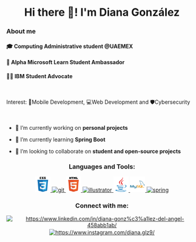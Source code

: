 <h1 align="center">Hi there 👋! I'm Diana González</h1>
<h3>About me</h3>
<h4>🎓 Computing Administrative student @UAEMEX</h4>
<h4>🏅 Alpha Microsoft Learn Student Ambassador</h4>
<h4>👩‍💻 IBM Student Advocate</h4>

<br>
<p>Interest: 📱Mobile Development, 💻Web Development and 🛡️Cybersecurity</p><br>

- 🔭 I’m currently working on **personal projects**

- 🌱 I’m currently learning **Spring Boot**

- 👯 I’m looking to collaborate on **student and open-source projects**

<h3 align="center">Languages and Tools:</h3>
<p align="center"> <a href="https://www.w3schools.com/css/" target="_blank" rel="noreferrer"> <img src="https://raw.githubusercontent.com/devicons/devicon/master/icons/css3/css3-original-wordmark.svg" alt="css3" width="40" height="40"/> </a> <a href="https://git-scm.com/" target="_blank" rel="noreferrer"> <img src="https://www.vectorlogo.zone/logos/git-scm/git-scm-icon.svg" alt="git" width="40" height="40"/> </a> <a href="https://www.w3.org/html/" target="_blank" rel="noreferrer"> <img src="https://raw.githubusercontent.com/devicons/devicon/master/icons/html5/html5-original-wordmark.svg" alt="html5" width="40" height="40"/> </a> <a href="https://www.adobe.com/in/products/illustrator.html" target="_blank" rel="noreferrer"> <img src="https://www.vectorlogo.zone/logos/adobe_illustrator/adobe_illustrator-icon.svg" alt="illustrator" width="40" height="40"/> </a> <a href="https://www.java.com" target="_blank" rel="noreferrer"> <img src="https://raw.githubusercontent.com/devicons/devicon/master/icons/java/java-original.svg" alt="java" width="40" height="40"/> </a> <a href="https://www.mysql.com/" target="_blank" rel="noreferrer"> <img src="https://raw.githubusercontent.com/devicons/devicon/master/icons/mysql/mysql-original-wordmark.svg" alt="mysql" width="40" height="40"/> </a> <a href="https://spring.io/" target="_blank" rel="noreferrer"> <img src="https://www.vectorlogo.zone/logos/springio/springio-icon.svg" alt="spring" width="40" height="40"/> </a> </p>

<h3 align="center">Connect with me:</h3>
<p align="center">
<a href="https://linkedin.com/in/https://www.linkedin.com/in/diana-gonz%c3%a1lez-del-angel-458abb1ab/" target="blank"><img align="center" src="https://raw.githubusercontent.com/rahuldkjain/github-profile-readme-generator/master/src/images/icons/Social/linked-in-alt.svg" alt="https://www.linkedin.com/in/diana-gonz%c3%a1lez-del-angel-458abb1ab/" height="30" width="40" /></a>
<a href="https://instagram.com/https://www.instagram.com/diana.glz9/" target="blank"><img align="center" src="https://raw.githubusercontent.com/rahuldkjain/github-profile-readme-generator/master/src/images/icons/Social/instagram.svg" alt="https://www.instagram.com/diana.glz9/" height="30" width="40" /></a>
</p>


